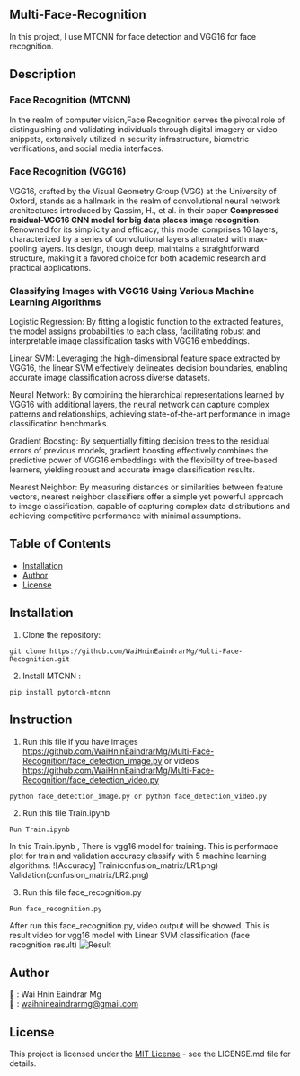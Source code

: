## Multi-Face-Recognition
In this project, I use MTCNN for face detection and VGG16 for face recognition.

## Description
### Face Recognition (MTCNN)
In the realm of computer vision,Face Recognition serves the pivotal role of distinguishing and validating individuals through digital imagery or video snippets, extensively utilized in security infrastructure, biometric verifications, and social media interfaces.

### Face Recognition (VGG16)
VGG16, crafted by the Visual Geometry Group (VGG) at the University of Oxford, stands as a hallmark in the realm of convolutional neural network architectures introduced by Qassim, H., et al. in their paper **Compressed residual-VGG16 CNN model for big data places image recognition**. Renowned for its simplicity and efficacy, this model comprises 16 layers, characterized by a series of convolutional layers alternated with max-pooling layers. Its design, though deep, maintains a straightforward structure, making it a favored choice for both academic research and practical applications.  

### Classifying Images with VGG16 Using Various Machine Learning Algorithms

Logistic Regression: By fitting a logistic function to the extracted features, the model assigns probabilities to each class, facilitating robust and interpretable image classification tasks with VGG16 embeddings.

Linear SVM: Leveraging the high-dimensional feature space extracted by VGG16, the linear SVM effectively delineates decision boundaries, enabling accurate image classification across diverse datasets.

Neural Network: By combining the hierarchical representations learned by VGG16 with additional layers, the neural network can capture complex patterns and relationships, achieving state-of-the-art performance in image classification benchmarks.

Gradient Boosting: By sequentially fitting decision trees to the residual errors of previous models, gradient boosting effectively combines the predictive power of VGG16 embeddings with the flexibility of tree-based learners, yielding robust and accurate image classification results.

Nearest Neighbor: By measuring distances or similarities between feature vectors, nearest neighbor classifiers offer a simple yet powerful approach to image classification, capable of capturing complex data distributions and achieving competitive performance with minimal assumptions.


## Table of Contents
- [Installation](#installation)
- [Author](#author)
- [License](#license)

## Installation
1. Clone the repository:
```
git clone https://github.com/WaiHninEaindrarMg/Multi-Face-Recognition.git
```

2. Install MTCNN :

```
pip install pytorch-mtcnn
```

## Instruction
1. Run this file if you have images https://github.com/WaiHninEaindrarMg/Multi-Face-Recognition/face_detection_image.py or
   videos https://github.com/WaiHninEaindrarMg/Multi-Face-Recognition/face_detection_video.py
```
python face_detection_image.py or python face_detection_video.py 
```

2. Run this file Train.ipynb
```
Run Train.ipynb
```
In this Train.ipynb , There is vgg16 model for training.
This is performace plot for train and validation accuracy classify with 5 machine learning algorithms.
![Accuracy] Train(confusion_matrix/LR1.png) Validation(confusion_matrix/LR2.png)


3. Run this file face_recognition.py
```
Run face_recognition.py
```
After run this face_recognition.py, video output will be showed.
This is result video for vgg16 model with Linear SVM classification (face recognition result)
![Result]()

##
## Author
👤 : Wai Hnin Eaindrar Mg  
📧 : [waihnineaindrarmg@gmail.com](mailto:waihnineaindrarmg@gmail.com)


## License

This project is licensed under the [MIT License](LICENSE) - see the LICENSE.md file for details.

